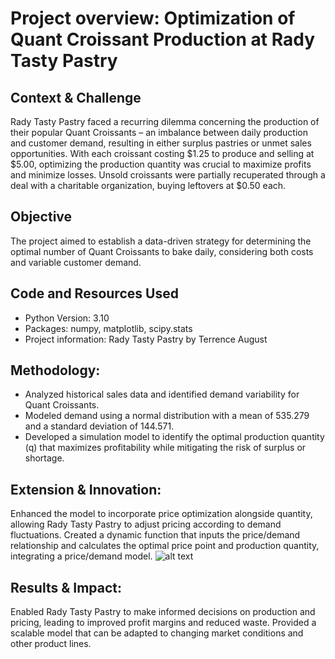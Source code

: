 # Project overview: Optimization of Quant Croissant Production at Rady Tasty Pastry

## Context & Challenge
Rady Tasty Pastry faced a recurring dilemma concerning the production of their popular Quant Croissants – an imbalance between daily production and customer demand, resulting in either surplus pastries or unmet sales opportunities. With each croissant costing $1.25 to produce and selling at $5.00, optimizing the production quantity was crucial to maximize profits and minimize losses. Unsold croissants were partially recuperated through a deal with a charitable organization, buying leftovers at $0.50 each.

## Objective
The project aimed to establish a data-driven strategy for determining the optimal number of Quant Croissants to bake daily, considering both costs and variable customer demand.

## Code and Resources Used
* Python Version: 3.10 
* Packages: numpy, matplotlib, scipy.stats
* Project information: Rady Tasty Pastry by Terrence August

## Methodology:
* Analyzed historical sales data and identified demand variability for Quant Croissants.
* Modeled demand using a normal distribution with a mean of 535.279 and a standard deviation of 144.571.
* Developed a simulation model to identify the optimal production quantity (q) that maximizes profitability while mitigating the risk of surplus or shortage.

## Extension & Innovation:
Enhanced the model to incorporate price optimization alongside quantity, allowing Rady Tasty Pastry to adjust pricing according to demand fluctuations.
Created a dynamic function that inputs the price/demand relationship and calculates the optimal price point and production quantity, integrating a price/demand model.
![alt text](https://github.com/oakpongphon/BusOperation_RadytastePastry/tree/main/assets)

## Results & Impact:
Enabled Rady Tasty Pastry to make informed decisions on production and pricing, leading to improved profit margins and reduced waste.
Provided a scalable model that can be adapted to changing market conditions and other product lines.






